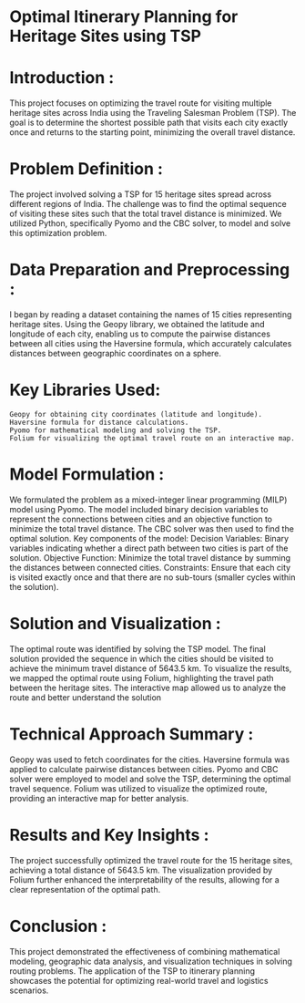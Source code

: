 # Optimal Itinerary Planning for Heritage Sites using TSP

# Introduction : 
This project focuses on optimizing the travel route for visiting multiple heritage sites across India using the Traveling Salesman Problem (TSP). The goal is to determine the shortest possible path that visits each city exactly once and returns to the starting point, minimizing the overall travel distance.

# Problem Definition : 
The project involved solving a TSP for 15 heritage sites spread across different regions of India. The challenge was to find the optimal sequence of visiting these sites such that the total travel distance is minimized. We utilized Python, specifically Pyomo and the CBC solver, to model and solve this optimization problem.

# Data Preparation and Preprocessing :
I began by reading a dataset containing the names of 15 cities representing heritage sites. Using the Geopy library, we obtained the latitude and longitude of each city, enabling us to compute the pairwise distances between all cities using the Haversine formula, which accurately calculates distances between geographic coordinates on a sphere.

# Key Libraries Used:
    Geopy for obtaining city coordinates (latitude and longitude).
    Haversine formula for distance calculations.
    Pyomo for mathematical modeling and solving the TSP.
    Folium for visualizing the optimal travel route on an interactive map.

# Model Formulation : 
We formulated the problem as a mixed-integer linear programming (MILP) model using Pyomo. The model included binary decision variables to represent the connections between cities and an objective function to minimize the total travel distance. The CBC solver was then used to find the optimal solution.
    Key components of the model:
    Decision Variables: Binary variables indicating whether a direct path between two cities is part of the solution.
    Objective Function: Minimize the total travel distance by summing the distances between connected cities.
    Constraints: Ensure that each city is visited exactly once and that there are no sub-tours (smaller cycles within the solution).

# Solution and Visualization : 
The optimal route was identified by solving the TSP model. The final solution provided the sequence in which the cities should be visited to achieve the minimum travel distance of 5643.5 km.
To visualize the results, we mapped the optimal route using Folium, highlighting the travel path between the heritage sites. The interactive map allowed us to analyze the route and better understand the solution

# Technical Approach Summary : 
Geopy was used to fetch coordinates for the cities.
Haversine formula was applied to calculate pairwise distances between cities.
Pyomo and CBC solver were employed to model and solve the TSP, determining the optimal travel sequence.
Folium was utilized to visualize the optimized route, providing an interactive map for better analysis.

# Results and Key Insights : 
The project successfully optimized the travel route for the 15 heritage sites, achieving a total distance of 5643.5 km. The visualization provided by Folium further enhanced the interpretability of the results, allowing for a clear representation of the optimal path.

# Conclusion : 
This project demonstrated the effectiveness of combining mathematical modeling, geographic data analysis, and visualization techniques in solving routing problems. The application of the TSP to itinerary planning showcases the potential for optimizing real-world travel and logistics scenarios.

